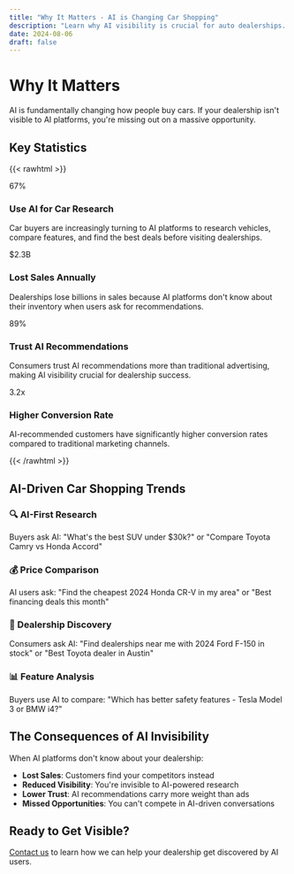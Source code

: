 ```yaml
---
title: "Why It Matters - AI is Changing Car Shopping"
description: "Learn why AI visibility is crucial for auto dealerships. Statistics show that AI is revolutionizing how people buy cars."
date: 2024-08-06
draft: false
---
```


# Why It Matters

AI is fundamentally changing how people buy cars. If your dealership isn't visible to AI platforms, you're missing out on a massive opportunity.

## Key Statistics

{{< rawhtml >}}
<div class="stats-grid">
    <div class="stat-card">
        <div class="stat-number">67%</div>
        <h3>Use AI for Car Research</h3>
        <p>Car buyers are increasingly turning to AI platforms to research vehicles, compare features, and find the best deals before visiting dealerships.</p>
    </div>
    <div class="stat-card">
        <div class="stat-number">$2.3B</div>
        <h3>Lost Sales Annually</h3>
        <p>Dealerships lose billions in sales because AI platforms don't know about their inventory when users ask for recommendations.</p>
    </div>
    <div class="stat-card">
        <div class="stat-number">89%</div>
        <h3>Trust AI Recommendations</h3>
        <p>Consumers trust AI recommendations more than traditional advertising, making AI visibility crucial for dealership success.</p>
    </div>
    <div class="stat-card">
        <div class="stat-number">3.2x</div>
        <h3>Higher Conversion Rate</h3>
        <p>AI-recommended customers have significantly higher conversion rates compared to traditional marketing channels.</p>
    </div>
</div>
{{< /rawhtml >}}

## AI-Driven Car Shopping Trends

### 🔍 AI-First Research
Buyers ask AI: "What's the best SUV under $30k?" or "Compare Toyota Camry vs Honda Accord"

### 💰 Price Comparison
AI users ask: "Find the cheapest 2024 Honda CR-V in my area" or "Best financing deals this month"

### 📍 Dealership Discovery
Consumers ask AI: "Find dealerships near me with 2024 Ford F-150 in stock" or "Best Toyota dealer in Austin"

### 📊 Feature Analysis
Buyers use AI to compare: "Which has better safety features - Tesla Model 3 or BMW i4?"

## The Consequences of AI Invisibility

When AI platforms don't know about your dealership:

- **Lost Sales**: Customers find your competitors instead
- **Reduced Visibility**: You're invisible to AI-powered research
- **Lower Trust**: AI recommendations carry more weight than ads
- **Missed Opportunities**: You can't compete in AI-driven conversations

## Ready to Get Visible?

[Contact us](/contact/) to learn how we can help your dealership get discovered by AI users. 